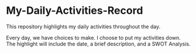 # My-Daily-Activities-Record
This repository highlights my daily activities throughout the day.

Every day, we have choices to make. I choose to put my activities down. The highlight will include the date, a brief description, and a SWOT Analysis.
